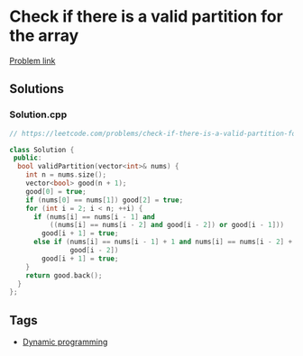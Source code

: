 # Check if there is a valid partition for the array

[Problem link](https://leetcode.com/problems/check-if-there-is-a-valid-partition-for-the-array)

## Solutions


### Solution.cpp
```cpp
// https://leetcode.com/problems/check-if-there-is-a-valid-partition-for-the-array

class Solution {
 public:
  bool validPartition(vector<int>& nums) {
    int n = nums.size();
    vector<bool> good(n + 1);
    good[0] = true;
    if (nums[0] == nums[1]) good[2] = true;
    for (int i = 2; i < n; ++i) {
      if (nums[i] == nums[i - 1] and
          ((nums[i] == nums[i - 2] and good[i - 2]) or good[i - 1]))
        good[i + 1] = true;
      else if (nums[i] == nums[i - 1] + 1 and nums[i] == nums[i - 2] + 2 and
               good[i - 2])
        good[i + 1] = true;
    }
    return good.back();
  }
};
```
## Tags

* [Dynamic programming](/README.md#Dynamic_programming)
